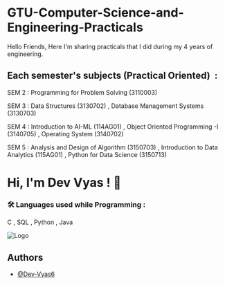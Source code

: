 # GTU-Computer-Science-and-Engineering-Practicals

Hello Friends, Here I'm sharing practicals that I did during my 4 years of engineering.


## Each semester's subjects (Practical Oriented)  :

SEM 2 : Programming for Problem Solving (3110003)

SEM 3 :  Data Structures (3130702) , Database Management Systems (3130703)

SEM 4 : Introduction to AI-ML (114AG01) , Object Oriented Programming -I (3140705) , Operating System (3140702)

SEM 5 : Analysis and Design of Algorithm (3150703) , Introduction to Data Analytics (115AG01) , Python for Data Science (3150713)


# Hi, I'm Dev Vyas ! 👋


### 🛠 Languages used while Programming :
C , SQL , Python , Java


![Logo](https://i.pinimg.com/originals/e4/26/70/e426702edf874b181aced1e2fa5c6cde.gif)


## Authors

- [@Dev-Vyas6](https://github.com/Dev-Vyas6)
